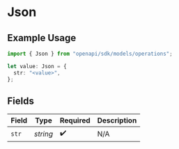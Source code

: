 # Json

## Example Usage

```typescript
import { Json } from "openapi/sdk/models/operations";

let value: Json = {
  str: "<value>",
};
```

## Fields

| Field              | Type               | Required           | Description        |
| ------------------ | ------------------ | ------------------ | ------------------ |
| `str`              | *string*           | :heavy_check_mark: | N/A                |